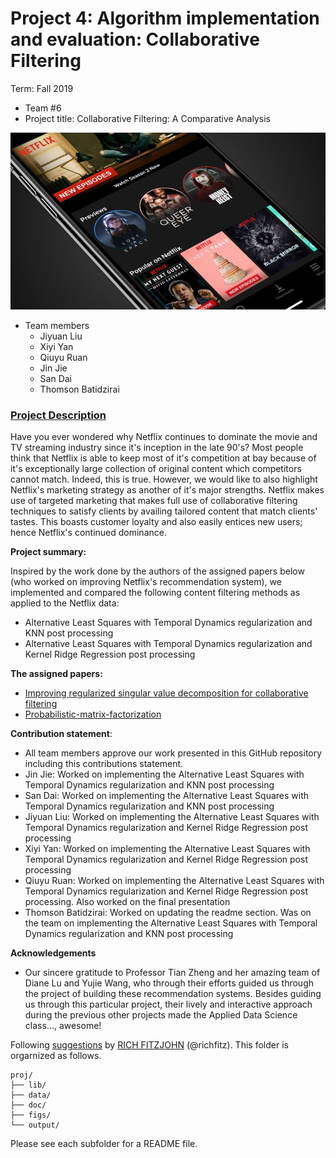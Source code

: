 # Project 4: Algorithm implementation and evaluation: Collaborative Filtering

Term: Fall 2019

+ Team #6
+ Project title: Collaborative Filtering: A Comparative Analysis

![image](figs/netflix0.jpg)

+ Team members
	+ Jiyuan Liu
	+ Xiyi Yan
	+ Qiuyu Ruan
	+ Jin Jie
	+ San Dai
	+ Thomson Batidzirai
	
### [Project Description](doc/project4_desc.md)

Have you ever wondered why Netflix continues to dominate the movie and TV streaming industry since it's inception in the late 90's? Most people think that Netflix is able to keep most of it's competition at bay because of it's exceptionally large collection of original content which competitors cannot match. Indeed, this is true. However, we would like to also highlight Netflix's marketing strategy as another of it's major strengths. Netflix makes use of targeted marketing that makes full use of collaborative filtering techniques to satisfy clients by availing tailored content that match clients' tastes. This boasts customer loyalty and also easily entices new users; hence Netflix's continued dominance.

	
**Project summary:** 

Inspired by the work done by the authors of the assigned papers below (who worked on improving Netflix's recommendation system), we implemented and compared the following content filtering methods as applied to the Netflix data:
+ Alternative Least Squares with Temporal Dynamics regularization and KNN post processing
+ Alternative Least Squares with Temporal Dynamics regularization and Kernel Ridge Regression post processing

**The assigned papers:**

+ [Improving regularized singular value decomposition for collaborative filtering](https://github.com/TZstatsADS/fall2019-project4-sec2-grp6/blob/master/doc/paper/P2%20Improving%20regularized%20singular%20value%20decomposition%20for%20collaborative%20filtering%20.pdf)
+ [Probabilistic-matrix-factorization](https://github.com/TZstatsADS/fall2019-project4-sec2-grp6/blob/master/doc/paper/P3%20probabilistic-matrix-factorization.pdf)
	
**Contribution statement**: 
+ All team members approve our work presented in this GitHub repository including this contributions statement. 
+ Jin Jie: Worked on implementing the Alternative Least Squares with Temporal Dynamics regularization and KNN post processing
+ San Dai: Worked on implementing the Alternative Least Squares with Temporal Dynamics regularization and KNN post processing
+ Jiyuan Liu: Worked on implementing the Alternative Least Squares with Temporal Dynamics regularization and Kernel Ridge Regression post processing
+ Xiyi Yan: Worked on implementing the Alternative Least Squares with Temporal Dynamics regularization and Kernel Ridge Regression post processing
+ Qiuyu Ruan: Worked on implementing the Alternative Least Squares with Temporal Dynamics regularization and Kernel Ridge Regression post processing. Also worked on the final presentation
+ Thomson Batidzirai: Worked on updating the readme section. Was on the team on implementing the Alternative Least Squares with Temporal Dynamics regularization and KNN post processing 


**Acknowledgements**
+ Our sincere gratitude to Professor Tian Zheng and her amazing team of Diane Lu and Yujie Wang, who through their efforts guided us through the project of building these recommendation systems.  Besides guiding us through this particular project, their lively and interactive approach during the previous other projects made the Applied Data Science class..., awesome!

Following [suggestions](http://nicercode.github.io/blog/2013-04-05-projects/) by [RICH FITZJOHN](http://nicercode.github.io/about/#Team) (@richfitz). This folder is orgarnized as follows.

```
proj/
├── lib/
├── data/
├── doc/
├── figs/
└── output/
```

Please see each subfolder for a README file.
